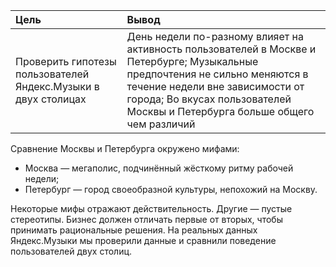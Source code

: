 |        Цель         |      Вывод         |
| :------------------ | :------------------|
| Проверить гипотезы пользователей Яндекс.Музыки в двух столицах|День недели по-разному влияет на активность пользователей в Москве и Петербурге; Музыкальные предпочтения не сильно меняются в течение недели вне зависимости от города; Во вкусах пользователей Москвы и Петербурга больше общего чем различий|

Сравнение Москвы и Петербурга окружено мифами:  
- Москва — мегаполис, подчинённый жёсткому ритму рабочей недели;    
- Петербург — город своеобразной культуры, непохожий на Москву.    

Некоторые мифы отражают действительность. Другие — пустые стереотипы. Бизнес должен отличать первые от вторых, чтобы принимать рациональные решения. На реальных данных Яндекс.Музыки мы проверили данные и сравнили поведение пользователей двух столиц.
